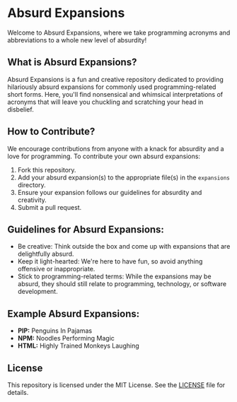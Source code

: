 # Absurd Expansions

Welcome to Absurd Expansions, where we take programming acronyms and abbreviations to a whole new level of absurdity! 

## What is Absurd Expansions?

Absurd Expansions is a fun and creative repository dedicated to providing hilariously absurd expansions for commonly used programming-related short forms. Here, you'll find nonsensical and whimsical interpretations of acronyms that will leave you chuckling and scratching your head in disbelief.

## How to Contribute?

We encourage contributions from anyone with a knack for absurdity and a love for programming. To contribute your own absurd expansions:

1. Fork this repository.
2. Add your absurd expansion(s) to the appropriate file(s) in the `expansions` directory.
3. Ensure your expansion follows our guidelines for absurdity and creativity.
4. Submit a pull request.

## Guidelines for Absurd Expansions:

- Be creative: Think outside the box and come up with expansions that are delightfully absurd.
- Keep it light-hearted: We're here to have fun, so avoid anything offensive or inappropriate.
- Stick to programming-related terms: While the expansions may be absurd, they should still relate to programming, technology, or software development.

## Example Absurd Expansions:

- **PIP:** Penguins In Pajamas
- **NPM:** Noodles Performing Magic
- **HTML:** Highly Trained Monkeys Laughing

## License

This repository is licensed under the MIT License. See the [LICENSE](LICENSE) file for details.
